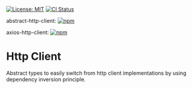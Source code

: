 [![License: MIT](https://img.shields.io/badge/License-MIT-yellow.svg)](https://opensource.org/licenses/MIT)
[![CI Status](https://github.com/nbottarini/http-client-js/actions/workflows/main.yml/badge.svg?branch=main)](https://github.com/nbottarini/http-client-js/actions)

abstract-http-client: [![npm](https://img.shields.io/npm/v/@nbottarini/abstract-http-client.svg)](https://www.npmjs.com/package/@nbottarini/abstract-http-client)

axios-http-client: [![npm](https://img.shields.io/npm/v/@nbottarini/axios-http-client.svg)](https://www.npmjs.com/package/@nbottarini/axios-http-client)

# Http Client
Abstract types to easily switch from http client implementations by using dependency inversion principle.


